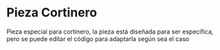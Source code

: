 # Pieza Cortinero
 
Pieza especial para cortinero, la pieza está diseñada para ser específica, pero se puede editar el código para adaptarla según sea el caso
